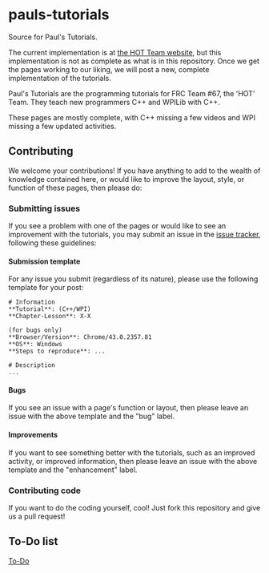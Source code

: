 # pauls-tutorials
Source for Paul's Tutorials.

The current implementation is at [the HOT Team website](http://www.hotteam67.org/programming/pauls-tutorials), but this implementation is not as complete as what is in this repository. Once we get the pages working to our liking, we will post a new, complete implementation of the tutorials.

Paul's Tutorials are the programming tutorials for FRC Team #67, the 'HOT' Team. They teach new programmers C++ and WPILib with C++.

These pages are mostly complete, with C++ missing a few videos and WPI missing a few updated activities.

## Contributing
We welcome your contributions! If you have anything to add to the wealth of knowledge contained here, or would like to improve the layout, style, or function of these pages, then please do:

### Submitting issues
If you see a problem with one of the pages or would like to see an improvement with the tutorials, you may submit an issue in the [issue tracker](https://github.com/hal7df/pauls-tutorials/issues), following these guidelines:

#### Submission template
For any issue you submit (regardless of its nature), please use the following template for your post:

```
# Information
**Tutorial**: (C++/WPI)
**Chapter-Lesson**: X-X

(for bugs only)
**Browser/Version**: Chrome/43.0.2357.81
**OS**: Windows
**Steps to reproduce**: ...

# Description
...
```

#### Bugs
If you see an issue with a page's function or layout, then please leave an issue with the above template and the "bug" label.

#### Improvements
If you want to see something better with the tutorials, such as an improved activity, or improved information, then please leave an issue with the above template and the "enhancement" label.

### Contributing code
If you want to do the coding yourself, cool! Just fork this repository and give us a pull request!

## To-Do list
[To-Do](https://github.com/hal7df/pauls-tutorials/wiki/To-Do-list)